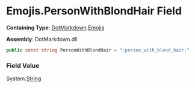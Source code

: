 # Emojis\.PersonWithBlondHair Field

**Containing Type**: [DotMarkdown](../../README.md)\.[Emojis](../README.md)

**Assembly**: DotMarkdown\.dll

```csharp
public const string PersonWithBlondHair = ":person_with_blond_hair:"
```

### Field Value

System\.[String](https://docs.microsoft.com/en-us/dotnet/api/system.string)